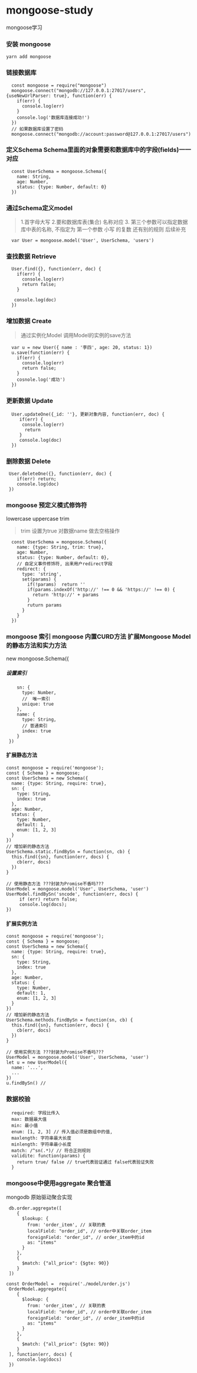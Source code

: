 # mongoose-study
mongoose学习
### 安装 mongoose
`yarn add mongoose`
### 链接数据库
```
  const mongoose = require("mongoose")
  mongoose.connect("mongodb://127.0.0.1:27017/users", {useNewUrlParser: true}, function(err) {
    if(err) {
      console.log(err)
    }
    console.log('数据库连接成功!')
  })
  // 如果数据库设置了密码
  mongoose.connect("mongodb://account:password@127.0.0.1:27017/users")
```
### 定义Schema Schema里面的对象需要和数据库中的字段(fields)一一对应
```
  const UserSchema = mongoose.Schema({
    name: String,
    age: Number,
    status: {type: Number, default: 0}
  })
```

### 通过Schema定义model
> 1.首字母大写 
> 2.要和数据库表(集合) 名称对应 
> 3. 第三个参数可以指定数据库中表的名称, 不指定为 第一个参数 小写 的复数 还有别的规则 后续补充
```
  var User = mongoose.model('User', UserSchema, 'users')
```

### 查找数据 Retrieve
```
  User.find({}, function(err, doc) {
    if(err) { 
      console.log(err)
      return false;
    }
    
   console.log(doc)
  })
```


### 增加数据 Create
> 通过实例化Model 调用Model的实例的save方法
```
  var u = new User({ name : '李四', age: 20, status: 1})
  u.save(function(err) {
    if(err) {
      console.log(err)
      return false;
    }
    cosnole.log('成功')
  })
```

### 更新数据 Update
```
  User.updateOne({_id: ''}, 更新对象内容, function(err, doc) {
     if(err) {
      console.log(err)
       return
     }
     console.log(doc)
  })
```

### 删除数据 Delete
```
 User.deleteOne({}, function(err, doc) {
    if(err) return;
    console.log(doc)
 })
```
### mongoose 预定义模式修饰符
lowercase uppercase trim
> trim 设置为true 对数据name 做去空格操作
```
  const UserSchema = mongoose.Schema({
    name: {type: String, trim: true},
    age: Number,
    status: {type: Number, default: 0},
    // 自定义事件修饰符, 出来用户redirect字段
    redirect: {
      type: 'string',
      set(params) {
        if(!params)  return ''
        if(params.indexOf('http://' !== 0 && 'https://' !== 0) {
          return 'http://' + params
        }
        ruturn params
      }
    }
  })
```

### mongoose 索引 mongoose 内置CURD方法 扩展Mongoose Model 的静态方法和实力方法
 new mongoose.Schema({
##### 设置索引
```
    sn: {
      type: Number,
      //  唯一索引
      unique: true
    },
    name: {
      type: String,
      // 普通索引
      index: true
    }
 })
```
#### 扩展静态方法

```
const mongoose = require('mongoose');
const { Schema } = mongoose;
const UserSchema = new Schema({
  name: {type: String, require: true},
  sn: {
    type: String,
    index: true
  },
  age: Number,
  status: {
    type: Number,
    default: 1,
    enum: [1, 2, 3]
  }
})
// 增加新的静态方法
UserSchema.static.findBySn = function(sn, cb) {
  this.find({sn}, function(err, docs) {
    cb(err, docs)
  })
}

// 使用静态方法 ???封装为Promise不香吗???
UserModel = mongoose.model('User', UserSchema, 'user')
UserModel.findBySn('sncode', function(err, docs) {
     if (err) return false;
     console.log(docs);
})
```

#### 扩展实例方法
```
const mongoose = require('mongoose');
const { Schema } = mongoose;
const UserSchema = new Schema({
  name: {type: String, require: true},
  sn: {
    type: String,
    index: true
  },
  age: Number,
  status: {
    type: Number,
    default: 1,
    enum: [1, 2, 3]
  }
})
// 增加新的静态方法
UserSchema.methods.findBySn = function(sn, cb) {
  this.find({sn}, function(err, docs) {
    cb(err, docs)
  })
}

// 使用实例方法 ???封装为Promise不香吗???
UserModel = mongoose.model('User', UserSchema, 'user')
let u = new UserModel({
  name: '...',
  ...
})
u.findBySn() // 
```

### 数据校验
```
  required: 字段比传入
  max: 数据最大值
  min: 最小值
  enum: [1, 2, 3] // 传入值必须是数组中的值,
  maxlength: 字符串最大长度
  minlength: 字符串最小长度
  match: /^sn(.*)/ // 符合正则规则
  validite: function(params) {
    return true/ false // true代表验证通过 false代表验证失败
  }
```

### mongoose中使用aggregate 聚合管道
mongodb 原始驱动聚合实现
```
 db.order.aggregate([
    {
      $lookup: {
        from: 'order_item', // 关联的表
        localField: "order_id", // order中关联order_item
        foreignField: "order_id", // order_item中的id
        as: "items"
      }
    },
    {
      $match: {"all_price": {$gte: 90}}
    }
 ])
```

```
const OrderModel =  require('./model/order.js')
 OrderModel.aggregate([
    {
      $lookup: {
        from: 'order_item', // 关联的表
        localField: "order_id", // order中关联order_item
        foreignField: "order_id", // order_item中的id
        as: "items"
      }
    },
    {
      $match: {"all_price": {$gte: 90}}
    }
 ], function(err, docs) {
    console.log(docs)
 })
```
